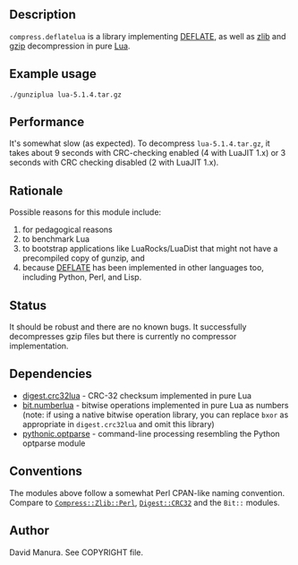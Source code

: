 Description
-----------

`compress.deflatelua` is a library implementing [DEFLATE], as well as
[zlib] and [gzip] decompression in pure [Lua].

Example usage
-------------

    ./gunziplua lua-5.1.4.tar.gz

Performance
-----------

It's somewhat slow (as expected).  To decompress `lua-5.1.4.tar.gz`, it
takes about 9 seconds with CRC-checking enabled (4 with LuaJIT 1.x) or
3 seconds with CRC checking disabled (2 with LuaJIT 1.x).

Rationale
---------

Possible reasons for this module include:

1. for pedagogical reasons
2. to benchmark Lua
3. to bootstrap applications like LuaRocks/LuaDist
   that might not have a precompiled copy of gunzip, and
4. because [DEFLATE] has been implemented in other languages too,
   including Python, Perl, and Lisp.

Status
------

It should be robust and there are no known bugs. It successfully
decompresses gzip files but there is currently no compressor implementation.

Dependencies
------------

* [digest.crc32lua] - CRC-32 checksum implemented in pure Lua
* [bit.numberlua] - bitwise operations implemented in pure Lua as numbers
  (note: if using a native bitwise operation library, you can replace
  `bxor` as appropriate in `digest.crc32lua` and omit this library)
* [pythonic.optparse] - command-line processing resembling the Python
  optparse module

Conventions
-----------

The modules above follow a somewhat Perl CPAN-like naming convention.
Compare to [`Compress::Zlib::Perl`], [`Digest::CRC32`] and the `Bit::`
modules.

Author
------

David Manura.  See COPYRIGHT file.


[DEFLATE]: http://tools.ietf.org/html/rfc1951
[zlib]: http://tools.ietf.org/html/rfc1950
[gzip]: http://tools.ietf.org/html/rfc1952
[Lua]: http://www.lua.org/
[digest.crc32lua]: http://github.com/davidm/lua-digest-crc32lua
[bit.numberlua]: http://github.com/davidm/lua-bit-numberlua
[pythonic.optparse]: http://github.com/davidm/lua-pythonic-optparse
[`Compress::Zlib::Perl`]: http://search.cpan.org/~nwclark/Compress-Zlib-Perl/Perl.pm
[`Digest::CRC32`]: http://search.cpan.org/~fays/Digest-Crc32/Crc32.pm
